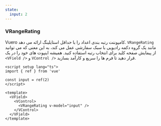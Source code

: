 ```yaml
---
state:
  input: 2
---
```


### VRangeRating

Vuero کامپوننت رتبه بندی اعداد را با حداقل استایلینگ ارائه می دهد.
`VRangeRating` مانند یک گروه دکمه رادیویی با سبک سفارشی عمل می کند، به این معنی که می توانید از پیمایش صفحه کلید برای انتخاب رتبه استفاده کنید.
همیشه اینپوت های خود را در یک `<VField />` و `VControl />` قرار دهید تا فرم ها را سریع و کارآمد بسازید.

<!--code-->

```vue
<script setup lang="ts">
import { ref } from 'vue'

const input = ref(2)
</script>

<template>
  <VField>
    <VControl>
      <VRangeRating v-model="input" />
    </VControl>
  </VField>
</template>
```

<!--/code-->

<!--example-->

<VField>
  <VControl>
    <VRangeRating
      v-model="frontmatter.state.input"
    />
  </VControl>
</VField>

<!--/example-->
